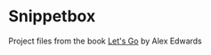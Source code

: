 # Snippetbox

Project files from the book [Let's Go](https://lets-go.alexedwards.net/) by Alex Edwards

